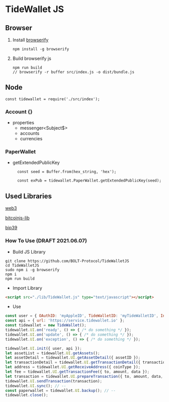 # TideWallet JS

## Browser

1.  Install [browserify](https://browserify.org/)

    ```
    npm install -g browserify
    ```

2.  Build browserify js
    ```
    npm run build
    // browserify -r buffer src/index.js -o dist/bundle.js
    ```

## Node
    
    const tidewallet = require('./src/index');
    

### Account {}
- properties
    - messenger<Subject$>
    - accounts
    - currencies


### PaperWallet

- getExtendedPublicKey

  ```
    const seed = Buffer.from(hex_string, 'hex');

    const exPub = tidewallet.PaperWallet.getExtendedPublicKey(seed);
  ```

## Used Libraries
[web3](https://web3js.readthedocs.io/en/v1.3.4/)

[bitcoinjs-lib](https://github.com/bitcoinjs/bitcoinjs-lib)

[bip39](https://github.com/bitcoinjs/bip39)


### How To Use (DRAFT 2021.06.07)
- Build JS Library
```shell
git clone https://github.com/BOLT-Protocol/TideWalletJS
cd TideWalletJS
sudo npm i -g browserify
npm i
npm run build
```

- Import Library
```html
<script src="./lib/TideWallet.js" type="text/javascript"></script>
```

- Use
```javascript
const user = { OAuthID: 'myAppleID', TideWalletID: 'myTideWalletID', InstallID: 'myInstallID' };
const api = { url: 'https://service.tidewallet.io' };
const tidewallet = new TideWallet();
tidewallet.UI.on('ready', () => { /* do something */ });
tidewallet.UI.on('update', () => { /* do something */ });
tidewallet.UI.on('exception', () => { /* do something */ });

tidewallet.UI.init({ user, api });
let assetList = tidewallet.UI.getAssets();
let assetDetail = tidewallet.UI.getAssetDetail({ assetID });
let transactionDetail = tidewallet.UI.getTransactionDetail({ transactionID });
let address = tidewallet.UI.getReceiveAddress({ coinType });
let fee = tidewallet.UI.getTransactionFee({ to, amount, data });
let transaction = tidewallet.UI.prepareTransaction({ to, amount, data, speed }); 
tidewallet.UI.sendTransaction(transaction);
tidewallet.UI.sync(); // --
const paperwallet = tidewallet.UI.backup(); // --
tidewallet.close();
```
